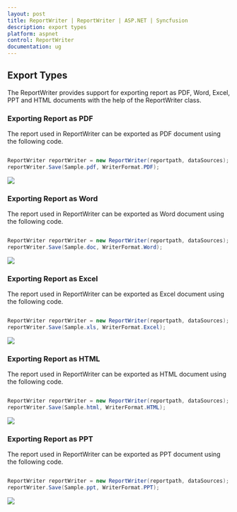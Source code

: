 ```yaml
---
layout: post
title: ReportWriter | ReportWriter | ASP.NET | Syncfusion
description: export types
platform: aspnet
control: ReportWriter
documentation: ug
---
```


## Export Types

The ReportWriter provides support for exporting report as PDF, Word, Excel, PPT and HTML documents with the help of the ReportWriter class.

### Exporting Report as PDF

The report used in ReportWriter can be exported as PDF document using the following code.

~~~csharp

ReportWriter reportWriter = new ReportWriter(reportpath, dataSources);
reportWriter.Save(Sample.pdf, WriterFormat.PDF);

~~~

![](ASP_Images/RDLExportPdf.png) 

### Exporting Report as Word

The report used in ReportWriter can be exported as Word document using the following code.

~~~csharp

ReportWriter reportWriter = new ReportWriter(reportpath, dataSources);
reportWriter.Save(Sample.doc, WriterFormat.Word);

~~~

![](ASP_Images/RDLExportWord.png) 

### Exporting Report as Excel

The report used in ReportWriter can be exported as Excel document using the following code.

~~~csharp

ReportWriter reportWriter = new ReportWriter(reportpath, dataSources);
reportWriter.Save(Sample.xls, WriterFormat.Excel);

~~~

![](ASP_Images/RDLExportExcel.png) 

### Exporting Report as HTML

The report used in ReportWriter can be exported as HTML document using the following code.

~~~csharp

ReportWriter reportWriter = new ReportWriter(reportpath, dataSources);
reportWriter.Save(Sample.html, WriterFormat.HTML);

~~~

![](ASP_Images/RDLExportHtml.png) 

### Exporting Report as PPT

The report used in ReportWriter can be exported as PPT document using the following code.

~~~csharp

ReportWriter reportWriter = new ReportWriter(reportpath, dataSources);
reportWriter.Save(Sample.ppt, WriterFormat.PPT);

~~~

![](ASP_Images/RDLExportPPT.png) 